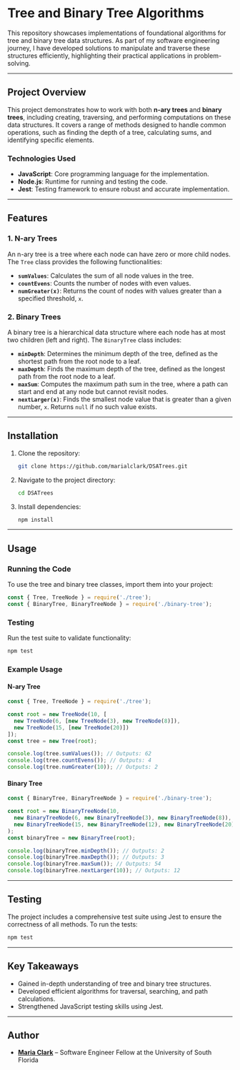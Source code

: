 # **Tree and Binary Tree Algorithms**

This repository showcases implementations of foundational algorithms for tree and binary tree data structures. As part of my software engineering journey, I have developed solutions to manipulate and traverse these structures efficiently, highlighting their practical applications in problem-solving.

---

## **Project Overview**

This project demonstrates how to work with both **n-ary trees** and **binary trees**, including creating, traversing, and performing computations on these data structures. It covers a range of methods designed to handle common operations, such as finding the depth of a tree, calculating sums, and identifying specific elements.

### **Technologies Used**
- **JavaScript**: Core programming language for the implementation.
- **Node.js**: Runtime for running and testing the code.
- **Jest**: Testing framework to ensure robust and accurate implementation.

---

## **Features**

### **1. N-ary Trees**
An n-ary tree is a tree where each node can have zero or more child nodes. The `Tree` class provides the following functionalities:

- **`sumValues`**: Calculates the sum of all node values in the tree.
- **`countEvens`**: Counts the number of nodes with even values.
- **`numGreater(x)`**: Returns the count of nodes with values greater than a specified threshold, `x`.

### **2. Binary Trees**
A binary tree is a hierarchical data structure where each node has at most two children (left and right). The `BinaryTree` class includes:

- **`minDepth`**: Determines the minimum depth of the tree, defined as the shortest path from the root node to a leaf.
- **`maxDepth`**: Finds the maximum depth of the tree, defined as the longest path from the root node to a leaf.
- **`maxSum`**: Computes the maximum path sum in the tree, where a path can start and end at any node but cannot revisit nodes.
- **`nextLarger(x)`**: Finds the smallest node value that is greater than a given number, `x`. Returns `null` if no such value exists.

---

## **Installation**

1. Clone the repository:
   ```bash
   git clone https://github.com/marialclark/DSATrees.git
   ```
2. Navigate to the project directory:
   ```bash
   cd DSATrees
   ```
3. Install dependencies:
   ```bash
   npm install
   ```

---

## **Usage**

### **Running the Code**
To use the tree and binary tree classes, import them into your project:
```javascript
const { Tree, TreeNode } = require('./tree');
const { BinaryTree, BinaryTreeNode } = require('./binary-tree');
```

### **Testing**
Run the test suite to validate functionality:
```bash
npm test
```

### **Example Usage**

#### **N-ary Tree**
```javascript
const { Tree, TreeNode } = require('./tree');

const root = new TreeNode(10, [
  new TreeNode(6, [new TreeNode(3), new TreeNode(8)]),
  new TreeNode(15, [new TreeNode(20)])
]);
const tree = new Tree(root);

console.log(tree.sumValues()); // Outputs: 62
console.log(tree.countEvens()); // Outputs: 4
console.log(tree.numGreater(10)); // Outputs: 2
```

#### **Binary Tree**
```javascript
const { BinaryTree, BinaryTreeNode } = require('./binary-tree');

const root = new BinaryTreeNode(10, 
  new BinaryTreeNode(6, new BinaryTreeNode(3), new BinaryTreeNode(8)), 
  new BinaryTreeNode(15, new BinaryTreeNode(12), new BinaryTreeNode(20))
);
const binaryTree = new BinaryTree(root);

console.log(binaryTree.minDepth()); // Outputs: 2
console.log(binaryTree.maxDepth()); // Outputs: 3
console.log(binaryTree.maxSum()); // Outputs: 54
console.log(binaryTree.nextLarger(10)); // Outputs: 12
```

---

## **Testing**

The project includes a comprehensive test suite using Jest to ensure the correctness of all methods. To run the tests:
```bash
npm test
```

---

## **Key Takeaways**

- Gained in-depth understanding of tree and binary tree structures.
- Developed efficient algorithms for traversal, searching, and path calculations.
- Strengthened JavaScript testing skills using Jest.

---

## **Author**

- **[Maria Clark](https://github.com/marialclark)** – Software Engineer Fellow at the University of South Florida
